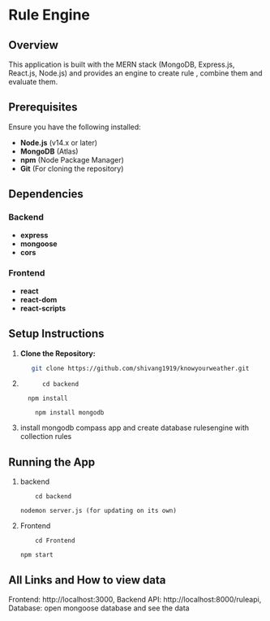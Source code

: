 # Rule Engine

## Overview

This application is built with the MERN stack (MongoDB, Express.js, React.js, Node.js) and provides an engine to create rule , combine them and evaluate them. 

## Prerequisites

Ensure you have the following installed:

- **Node.js** (v14.x or later)
- **MongoDB** (Atlas)
- **npm** (Node Package Manager)
- **Git** (For cloning the repository)

## Dependencies

### Backend

- **express**
- **mongoose**
- **cors**

### Frontend

- **react**
- **react-dom**
- **react-scripts**

## Setup Instructions

1. **Clone the Repository:**

   ```bash
      git clone https://github.com/shivang1919/knowyourweather.git
2. ```
         cd backend
   ```
         npm install
   ```
       npm install mongodb
   
3.    install mongodb compass app and create database rulesengine with collection rules


## Running the App
1. backend
   ```
       cd backend
   ```
       nodemon server.js (for updating on its own)
2. Frontend
   ```
       cd Frontend
   ```
       npm start

## All Links and How to view data

Frontend: http://localhost:3000,
Backend API: http://localhost:8000/ruleapi,
Database:  open mongoose database and see the data

   




